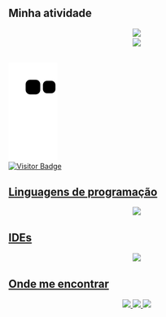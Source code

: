 
## Minha atividade
<div align='center'>

  <a href="https://github.com/JVtristaoAC">
  <img height="200em" src=https://github-readme-streak-stats.herokuapp.com?user=jvtristaoac&theme=react&border_radius=10&"/> <br>
  <img width="400em" src="https://github-readme-stats.vercel.app/api/top-langs/?username=JVtristaoAC&layout=compact&langs_count=10&theme=react&border_radius=10" />

</div>

## 
  
  ![Snake animation](https://github.com/JVtristaoAC/JVtristaoAC/blob/output/github-contribution-grid-snake.svg)
  <br>
  ![Visitor Badge](https://visitor-badge.laobi.icu/badge?page_id=JVtristaoAC.JVtristaoAC)

## Linguagens de programação 

<p align="center">
    <img src="https://skillicons.dev/icons?i=cs,css,html,js,php,py,java,dotnet&perline=4" />
</p>

## IDEs

<p align='center'>
    <img src="https://skillicons.dev/icons?i=mysql,ps,pr,selenium,visualstudio,vscode&perline=3" />
</p>


## Onde me encontrar 
<p align="center">
  <a href="https://www.github.com/jvtristaoac">
    <img <img src="https://skillicons.dev/icons?i=github&perline=1" />
  </a>
  <a href="https://www.instagram.com/jvtristaoac/">
    <img <img src="https://skillicons.dev/icons?i=instagram&perline=1" />
  </a>
  <a href="https://www.linkedin.com/in/jvtristaoac">
    <img <img src="https://skillicons.dev/icons?i=linkedin&perline=1" />
  </a>
  
</p>

 <a href="https://skillicons.dev">
